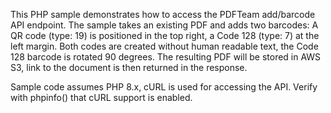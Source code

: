 This PHP sample demonstrates how to access the PDFTeam add/barcode API endpoint. The sample takes an existing PDF and adds two barcodes: A QR code (type: 19) is positioned in the top right, a Code 128 (type: 7) at the left margin. Both codes are created without human readable text, the Code 128 barcode is rotated 90 degrees. The resulting PDF will be stored in AWS S3, link to the document is then returned in the response.

Sample code assumes PHP 8.x, cURL is used for accessing the API. Verify with phpinfo() that cURL support is enabled.
